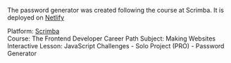 The password generator was created following the course at Scrimba. It is deployed on [Netlify](https://mahdi-password-generator.netlify.app/)

Platform: [Scrimba](https://scrimba.com/home)  
Course: The Frontend Developer Career Path
Subject: Making Websites Interactive
Lesson: JavaScript Challenges - Solo Project (PRO) - Password Generator
